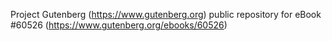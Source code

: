 Project Gutenberg (https://www.gutenberg.org) public repository for eBook #60526 (https://www.gutenberg.org/ebooks/60526)
